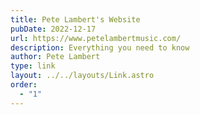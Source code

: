 ```yaml
---
title: Pete Lambert's Website
pubDate: 2022-12-17
url: https://www.petelambertmusic.com/
description: Everything you need to know
author: Pete Lambert
type: link
layout: ../../layouts/Link.astro
order:
  - "1"
---
```

